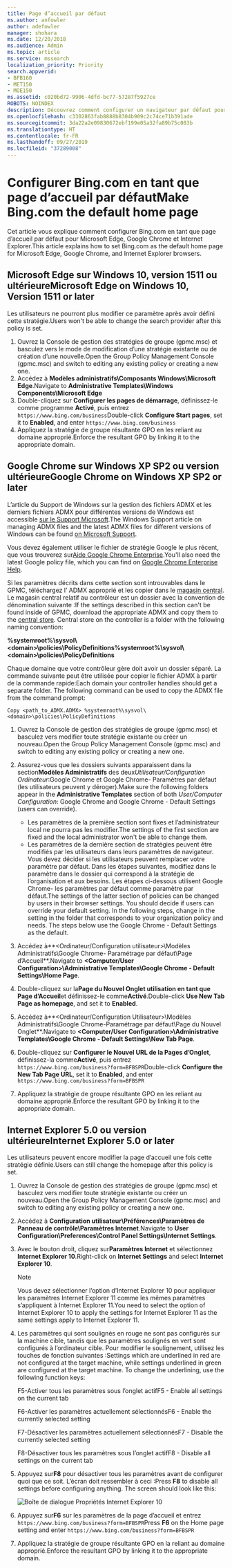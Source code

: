 ```yaml
---
title: Page d’accueil par défaut
ms.author: anfowler
author: adefowler
manager: shohara
ms.date: 12/20/2018
ms.audience: Admin
ms.topic: article
ms.service: mssearch
localization_priority: Priority
search.appverid:
- BFB160
- MET150
- MOE150
ms.assetid: c020bd72-9906-4dfd-bc77-57287f5927ce
ROBOTS: NOINDEX
description: Découvrez comment configurer un navigateur par défaut pour votre entreprise avec Microsoft Search (recherche Microsoft).
ms.openlocfilehash: c3302863fab8888b8304b909c2c74ce71b391ade
ms.sourcegitcommit: 3da22a2e09830672ebf199e05a32fa89b75c083b
ms.translationtype: HT
ms.contentlocale: fr-FR
ms.lasthandoff: 09/27/2019
ms.locfileid: "37289008"
---
```

# <a name="make-bingcom-the-default-home-page"></a><span data-ttu-id="a1d08-103">Configurer Bing.com en tant que page d’accueil par défaut</span><span class="sxs-lookup"><span data-stu-id="a1d08-103">Make Bing.com the default home page</span></span>

<span data-ttu-id="a1d08-104">Cet article vous explique comment configurer Bing.com en tant que page d’accueil par défaut pour Microsoft Edge, Google Chrome et Internet Explorer.</span><span class="sxs-lookup"><span data-stu-id="a1d08-104">This article explains how to set Bing.com as the default home page for Microsoft Edge, Google Chrome, and Internet Explorer browsers.</span></span> 
  
 
## <a name="microsoft-edge-on-windows-10-version-1511-or-later"></a><span data-ttu-id="a1d08-105">Microsoft Edge sur Windows 10, version 1511 ou ultérieure</span><span class="sxs-lookup"><span data-stu-id="a1d08-105">Microsoft Edge on Windows 10, Version 1511 or later</span></span>

<span data-ttu-id="a1d08-106">Les utilisateurs ne pourront plus modifier ce paramètre après avoir défini cette stratégie.</span><span class="sxs-lookup"><span data-stu-id="a1d08-106">Users won't be able to change the search provider after this policy is set.</span></span> 

1. <span data-ttu-id="a1d08-107">Ouvrez la Console de gestion des stratégies de groupe (gpmc.msc) et basculez vers le mode de modification d’une stratégie existante ou de création d’une nouvelle.</span><span class="sxs-lookup"><span data-stu-id="a1d08-107">Open the Group Policy Management Console (gpmc.msc) and switch to editing any existing policy or creating a new one.</span></span> 
1. <span data-ttu-id="a1d08-108">Accédez à **Modèles administratifs\Composants Windows\Microsoft Edge**.</span><span class="sxs-lookup"><span data-stu-id="a1d08-108">Navigate to **Administrative Templates\Windows Components\Microsoft Edge**</span></span>    
1. <span data-ttu-id="a1d08-109">Double-cliquez sur **Configurer les pages de démarrage**, définissez-le comme programme **Activé**, puis entrez `https://www.bing.com/business`</span><span class="sxs-lookup"><span data-stu-id="a1d08-109">Double-click **Configure Start pages**, set it to **Enabled**, and enter `https://www.bing.com/business`</span></span>
1.  <span data-ttu-id="a1d08-110">Appliquez la stratégie de groupe résultante GPO en les reliant au domaine approprié.</span><span class="sxs-lookup"><span data-stu-id="a1d08-110">Enforce the resultant GPO by linking it to the appropriate domain.</span></span>

  
## <a name="google-chrome-on-windows-xp-sp2-or-later"></a><span data-ttu-id="a1d08-111">Google Chrome sur Windows XP SP2 ou version ultérieure</span><span class="sxs-lookup"><span data-stu-id="a1d08-111">Google Chrome on Windows XP SP2 or later</span></span>


<span data-ttu-id="a1d08-112">L’article du Support de Windows sur la gestion des fichiers ADMX et les derniers fichiers ADMX pour différentes versions de Windows est accessible [sur le Support Microsoft](https://support.microsoft.com/help/3087759/how-to-create-and-manage-the-central-store-for-group-policy-administra).</span><span class="sxs-lookup"><span data-stu-id="a1d08-112">The Windows Support article on managing ADMX files and the latest ADMX files for different versions of Windows can be found [on Microsoft Support](https://support.microsoft.com/help/3087759/how-to-create-and-manage-the-central-store-for-group-policy-administra).</span></span>

<span data-ttu-id="a1d08-113">Vous devez également utiliser le fichier de stratégie Google le plus récent, que vous trouverez sur[Aide Google Chrome Enterprise](https://support.google.com/chrome/a/answer/187202).</span><span class="sxs-lookup"><span data-stu-id="a1d08-113">You'll also need the latest Google policy file, which you can find on [Google Chrome Enterprise Help](https://support.google.com/chrome/a/answer/187202).</span></span>
  
<span data-ttu-id="a1d08-p101">Si les paramètres décrits dans cette section sont introuvables dans le GPMC, téléchargez l’ ADMX approprié et les copier dans le [magasin central](https://docs.microsoft.com/previous-versions/windows/it-pro/windows-vista/cc748955%28v%3dws.10%29). Le magasin central relatif au contrôleur est un dossier avec la convention de dénomination suivante :</span><span class="sxs-lookup"><span data-stu-id="a1d08-p101">If the settings described in this section can't be found inside of GPMC, download the appropriate ADMX and copy them to the [central store](https://docs.microsoft.com/previous-versions/windows/it-pro/windows-vista/cc748955%28v%3dws.10%29). Central store on the controller is a folder with the following naming convention:</span></span>
  
 <span data-ttu-id="a1d08-116">**%systemroot%\sysvol\\<domain\>\policies\PolicyDefinitions**</span><span class="sxs-lookup"><span data-stu-id="a1d08-116">**%systemroot%\sysvol\\<domain\>\policies\PolicyDefinitions**</span></span>
  
<span data-ttu-id="a1d08-p102">Chaque domaine que votre contrôleur gère doit avoir un dossier séparé. La commande suivante peut être utilisée pour copier le fichier ADMX à partir de la commande rapide:</span><span class="sxs-lookup"><span data-stu-id="a1d08-p102">Each domain your controller handles should get a separate folder. The following command can be used to copy the ADMX file from the command prompt:</span></span>
  
 `Copy <path_to_ADMX.ADMX> %systemroot%\sysvol\<domain>\policies\PolicyDefinitions`
  
1. <span data-ttu-id="a1d08-119">Ouvrez la Console de gestion des stratégies de groupe (gpmc.msc) et basculez vers modifier toute stratégie existante ou créer un nouveau.</span><span class="sxs-lookup"><span data-stu-id="a1d08-119">Open the Group Policy Management Console (gpmc.msc) and switch to editing any existing policy or creating a new one.</span></span>
1. <span data-ttu-id="a1d08-120">Assurez-vous que les dossiers suivants apparaissent dans la section**Modèles Administratifs** des deux*Utilisateur/Configuration Ordinateur*:Google Chrome et Google Chrome- Paramètres par défaut (les utilisateurs peuvent y déroger).</span><span class="sxs-lookup"><span data-stu-id="a1d08-120">Make sure the following folders appear in the **Administrative Templates** section of both *User/Computer Configuration*: Google Chrome and Google Chrome - Default Settings (users can override).</span></span>
   - <span data-ttu-id="a1d08-121">Les paramètres de la première section sont fixes et l’administrateur local ne pourra pas les modifier.</span><span class="sxs-lookup"><span data-stu-id="a1d08-121">The settings of the first section are fixed and the local administrator won't be able to change them.</span></span>
   - <span data-ttu-id="a1d08-p103">Les paramètres de la dernière section de stratégies peuvent être modifiés par les utilisateurs dans leurs paramètres de navigateur. Vous devez décider si les utilisateurs peuvent remplacer votre paramètre par défaut. Dans les étapes suivantes, modifiez dans le paramètre dans le dossier qui correspond à la stratégie de l’organisation et aux besoins. Les étapes ci-dessous utilisent Google Chrome- les paramètres par défaut comme paramètre par défaut.</span><span class="sxs-lookup"><span data-stu-id="a1d08-p103">The settings of the latter section of policies can be changed by users in their browser settings. You should decide if users can override your default setting. In the following steps, change in the setting in the folder that corresponds to your organization policy and needs. The steps below use the Google Chrome - Default Settings as the default.</span></span>

1. <span data-ttu-id="a1d08-126">Accédez à**&lt;Ordinateur/Configuration utilisateur&gt;\Modèles Administratifs\Google Chrome- Paramétrage par défaut\Page d’Accueil**.</span><span class="sxs-lookup"><span data-stu-id="a1d08-126">Navigate to **&lt;Computer/User Configuration&gt;\Administrative Templates\Google Chrome - Default Settings\Home Page**.</span></span> 
1. <span data-ttu-id="a1d08-127">Double-cliquez sur la**Page du Nouvel Onglet utilisation en tant que Page d’Accueil**et définissez-le comme**Activé**.</span><span class="sxs-lookup"><span data-stu-id="a1d08-127">Double-click **Use New Tab Page as homepage**, and set it to **Enabled**.</span></span> 
1. <span data-ttu-id="a1d08-128">Accédez à**&lt;Ordinateur/Configuration Utilisateur&gt;\Modèles Administratifs\Google Chrome-Paramétrage par défaut\Page du Nouvel Onglet**.</span><span class="sxs-lookup"><span data-stu-id="a1d08-128">Navigate to **&lt;Computer/User Configuration&gt;\Administrative Templates\Google Chrome - Default Settings\New Tab Page**.</span></span> 
1. <span data-ttu-id="a1d08-129">Double-cliquez sur **Configurer le Nouvel URL de la Pages d’Onglet**, définissez-la comme**Activé**, puis entrez `https://www.bing.com/business?form=BFBSPR`</span><span class="sxs-lookup"><span data-stu-id="a1d08-129">Double-click **Configure the New Tab Page URL**, set it to **Enabled**, and enter `https://www.bing.com/business?form=BFBSPR`</span></span> 
1. <span data-ttu-id="a1d08-130">Appliquez la stratégie de groupe résultante GPO en les reliant au domaine approprié.</span><span class="sxs-lookup"><span data-stu-id="a1d08-130">Enforce the resultant GPO by linking it to the appropriate domain.</span></span>

## <a name="internet-explorer-50-or-later"></a><span data-ttu-id="a1d08-131">Internet Explorer 5.0 ou version ultérieure</span><span class="sxs-lookup"><span data-stu-id="a1d08-131">Internet Explorer 5.0 or later</span></span>
<span data-ttu-id="a1d08-132">Les utilisateurs peuvent encore modifier la page d’accueil une fois cette stratégie définie.</span><span class="sxs-lookup"><span data-stu-id="a1d08-132">Users can still change the homepage after this policy is set.</span></span> 

1. <span data-ttu-id="a1d08-133">Ouvrez la Console de gestion des stratégies de groupe (gpmc.msc) et basculez vers modifier toute stratégie existante ou créer un nouveau.</span><span class="sxs-lookup"><span data-stu-id="a1d08-133">Open the Group Policy Management Console (gpmc.msc) and switch to editing any existing policy or creating a new one.</span></span>
    
2. <span data-ttu-id="a1d08-134">Accédez à **Configuration utilisateur\Préférences\Paramètres de Panneau de contrôle\Paramètres Internet**.</span><span class="sxs-lookup"><span data-stu-id="a1d08-134">Navigate to **User Configuration\Preferences\Control Panel Settings\Internet Settings**.</span></span>
    
3. <span data-ttu-id="a1d08-135">Avec le bouton droit, cliquez sur**Paramètres Internet** et sélectionnez **Internet Explorer 10**.</span><span class="sxs-lookup"><span data-stu-id="a1d08-135">Right-click on **Internet Settings** and select **Internet Explorer 10**.</span></span>
    
    > [!NOTE]
    > <span data-ttu-id="a1d08-136">Vous devez sélectionner l’option d’Internet Explorer 10 pour appliquer les paramètres Internet Explorer 11 comme les mêmes paramètres s’appliquent à Internet Explorer 11.</span><span class="sxs-lookup"><span data-stu-id="a1d08-136">You need to select the option of Internet Explorer 10 to apply the settings for Internet Explorer 11 as the same settings apply to Internet Explorer 11.</span></span> 
  
4. <span data-ttu-id="a1d08-p104">Les paramètres qui sont soulignés en rouge ne sont pas configurés sur la machine cible, tandis que les paramètres soulignés en vert sont configurés à l’ordinateur cible. Pour modifier le soulignement, utilisez les touches de fonction suivantes :</span><span class="sxs-lookup"><span data-stu-id="a1d08-p104">Settings which are underlined in red are not configured at the target machine, while settings underlined in green are configured at the target machine. To change the underlining, use the following function keys:</span></span>
    
    <span data-ttu-id="a1d08-139">F5-Activer tous les paramètres sous l’onglet actif</span><span class="sxs-lookup"><span data-stu-id="a1d08-139">F5 - Enable all settings on the current tab</span></span>
    
    <span data-ttu-id="a1d08-140">F6-Activer les paramètres actuellement sélectionnés</span><span class="sxs-lookup"><span data-stu-id="a1d08-140">F6 - Enable the currently selected setting</span></span>
    
    <span data-ttu-id="a1d08-141">F7-Désactiver les paramètres actuellement sélectionnés</span><span class="sxs-lookup"><span data-stu-id="a1d08-141">F7 - Disable the currently selected setting</span></span>
    
    <span data-ttu-id="a1d08-142">F8-Désactiver tous les paramètres sous l’onglet actif</span><span class="sxs-lookup"><span data-stu-id="a1d08-142">F8 - Disable all settings on the current tab</span></span>
    
5. <span data-ttu-id="a1d08-p105">Appuyez sur**F8** pour désactiver tous les paramètres avant de configurer quoi que ce soit. L’écran doit ressembler à ceci :</span><span class="sxs-lookup"><span data-stu-id="a1d08-p105">Press **F8** to disable all settings before configuring anything. The screen should look like this:</span></span> 
    
    ![Boîte de dialogue Propriétés Internet Explorer 10](media/2fd55755-5007-4e33-a795-c42ce2fcef4a.jpg)
  
6. <span data-ttu-id="a1d08-146">Appuyez sur**F6** sur les paramètres de la page d’accueil et entrez `https://www.bing.com/business?form=BFBSPR`</span><span class="sxs-lookup"><span data-stu-id="a1d08-146">Press **F6** on the Home page setting and enter `https://www.bing.com/business?form=BFBSPR`</span></span>
    
7. <span data-ttu-id="a1d08-147">Appliquez la stratégie de groupe résultante GPO en la reliant au domaine approprié.</span><span class="sxs-lookup"><span data-stu-id="a1d08-147">Enforce the resultant GPO by linking it to the appropriate domain.</span></span>